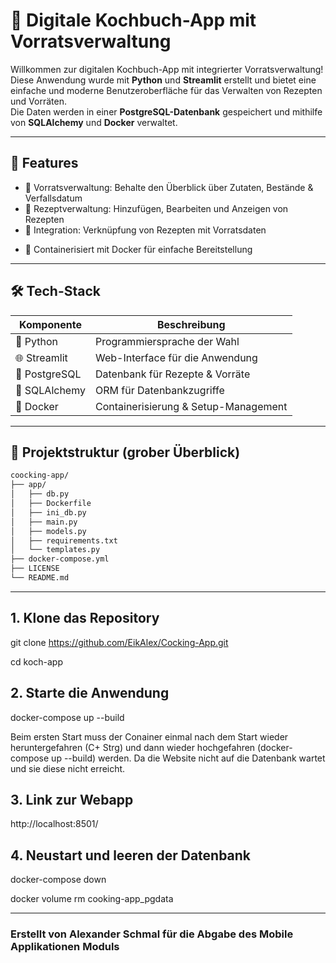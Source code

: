 # 🥘 Digitale Kochbuch-App mit Vorratsverwaltung

Willkommen zur digitalen Kochbuch-App mit integrierter Vorratsverwaltung!  
Diese Anwendung wurde mit **Python** und **Streamlit** erstellt und bietet eine einfache und moderne Benutzeroberfläche für das Verwalten von Rezepten und Vorräten.  
Die Daten werden in einer **PostgreSQL-Datenbank** gespeichert und mithilfe von **SQLAlchemy** und **Docker** verwaltet.

---

## 🚀 Features

- 🧺 Vorratsverwaltung: Behalte den Überblick über Zutaten, Bestände & Verfallsdatum
- 📖 Rezeptverwaltung: Hinzufügen, Bearbeiten und Anzeigen von Rezepten
- 🔄 Integration: Verknüpfung von Rezepten mit Vorratsdaten
<!-- - 🔍 Such- und Filterfunktion für einfache Bedienung -->
- 🐳 Containerisiert mit Docker für einfache Bereitstellung

---

## 🛠️ Tech-Stack

| Komponente       | Beschreibung                         |
|------------------|--------------------------------------|
| 🐍 Python         | Programmiersprache der Wahl          |
| 🌐 Streamlit      | Web-Interface für die Anwendung      |
| 🐘 PostgreSQL     | Datenbank für Rezepte & Vorräte      |
| 🧪 SQLAlchemy     | ORM für Datenbankzugriffe            |
| 🐳 Docker         | Containerisierung & Setup-Management |

---

## 🧱 Projektstruktur (grober Überblick)

```bash
coocking-app/
├── app/
│   ├── db.py
│   ├── Dockerfile
│   ├── ini_db.py
│   ├── main.py
│   ├── models.py
│   ├── requirements.txt
│   └── templates.py
├── docker-compose.yml
├── LICENSE
└── README.md
```
---
## 1. Klone das Repository
git clone https://github.com/EikAlex/Cocking-App.git

cd koch-app

## 2. Starte die Anwendung
docker-compose up --build 

Beim ersten Start muss der Conainer einmal nach dem Start wieder heruntergefahren (C+ Strg) und dann wieder hochgefahren (docker-compose up --build) werden.
Da die Website nicht auf die Datenbank wartet und sie diese nicht erreicht.


## 3. Link zur Webapp
http://localhost:8501/

## 4. Neustart und leeren der Datenbank
docker-compose down

docker volume rm cooking-app_pgdata

---
### Erstellt von Alexander Schmal für die Abgabe des Mobile Applikationen Moduls 
